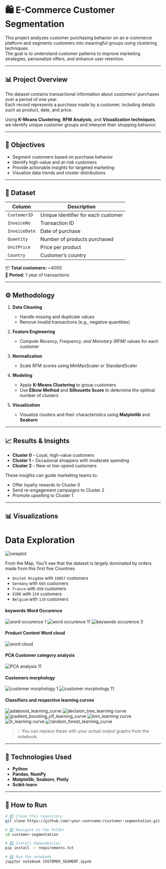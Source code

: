 # 🛍️ E-Commerce Customer Segmentation

This project analyzes customer purchasing behavior on an e-commerce platform and segments customers into meaningful groups using clustering techniques.  
The goal is to understand customer patterns to improve marketing strategies, personalize offers, and enhance user retention.

---

## 📊 Project Overview

The dataset contains transactional information about customers’ purchases over a period of one year.  
Each record represents a purchase made by a customer, including details such as product, date, and price.

Using **K-Means Clustering**, **RFM Analysis**, and **Visualization techniques**, we identify unique customer groups and interpret their shopping behavior.

---

## 🧠 Objectives

- Segment customers based on purchase behavior  
- Identify high-value and at-risk customers  
- Provide actionable insights for targeted marketing  
- Visualize data trends and cluster distributions

---

## 📁 Dataset

| Column | Description |
|--------|--------------|
| `CustomerID` | Unique identifier for each customer |
| `InvoiceNo` | Transaction ID |
| `InvoiceDate` | Date of purchase |
| `Quantity` | Number of products purchased |
| `UnitPrice` | Price per product |
| `Country` | Customer’s country |

📦 **Total customers:** ~4000  
🛒 **Period:** 1 year of transactions  

---

## ⚙️ Methodology

1. **Data Cleaning**
   - Handle missing and duplicate values  
   - Remove invalid transactions (e.g., negative quantities)

2. **Feature Engineering**
   - Compute *Recency, Frequency, and Monetary (RFM)* values for each customer

3. **Normalization**
   - Scale RFM scores using MinMaxScaler or StandardScaler

4. **Modeling**
   - Apply **K-Means Clustering** to group customers  
   - Use **Elbow Method** and **Silhouette Score** to determine the optimal number of clusters

5. **Visualization**
   - Visualize clusters and their characteristics using **Matplotlib** and **Seaborn**

---

## 📈 Results & Insights

- **Cluster 0** – Loyal, high-value customers  
- **Cluster 1** – Occasional shoppers with moderate spending  
- **Cluster 2** – New or low-spend customers  

These insights can guide marketing teams to:
- Offer loyalty rewards to Cluster 0  
- Send re-engagement campaigns to Cluster 2  
- Promote upselling to Cluster 1  

---

## 📊 Visualizations

# Data Exploration

![newplot](https://user-images.githubusercontent.com/25388109/86505481-152d9980-bdbd-11ea-9d45-5a8292671f31.png)

From the Map, You'll see that the dataset is largely dominated by orders made from this first five Countries

* `United Knigdom` with `19857` customers
* `Germany` with `603` customers
* `France` with `458` customers
* `EIRE` with `319` customers
* `Belgium` with `119` customers



#### keywords Word Occurence 

![word occurence 1](https://user-images.githubusercontent.com/25388109/86505722-4fe50100-bdc0-11ea-9a91-b4f971b594f3.png)
![word occurence 11](https://user-images.githubusercontent.com/25388109/86505724-52475b00-bdc0-11ea-8373-07fef750c573.png)
![keywords occurence 3](https://user-images.githubusercontent.com/25388109/86505803-11037b00-bdc1-11ea-84cc-7bae63eb13e1.png)



#### Product Content Word cloud

![word cloud](https://user-images.githubusercontent.com/25388109/86505858-8ec78680-bdc1-11ea-8fcc-5354a5767830.png)



#### PCA Customer category analysis

![PCA analysis 11](https://user-images.githubusercontent.com/25388109/86505918-18775400-bdc2-11ea-9508-40b33ddc3da9.png)


#### Customers morphology


![customer morphology 1](https://user-images.githubusercontent.com/25388109/86505974-a81d0280-bdc2-11ea-9eb7-cc42b2fe055a.png)
![customer morphology 11](https://user-images.githubusercontent.com/25388109/86505976-ac492000-bdc2-11ea-935b-c59341fecd37.png)



#### Classifiers and respective learning curves


![adaboost_learning_curve](https://user-images.githubusercontent.com/25388109/86506016-1feb2d00-bdc3-11ea-81bc-5ca083bf8916.png)
![decision_tree_learning curve](https://user-images.githubusercontent.com/25388109/86506017-211c5a00-bdc3-11ea-8813-0f0d7f3b2222.png)
![gradient_boosting_clf_learning_curve](https://user-images.githubusercontent.com/25388109/86506018-21b4f080-bdc3-11ea-916e-ee4270d2579b.png)
![knn_learning curve](https://user-images.githubusercontent.com/25388109/86506019-224d8700-bdc3-11ea-992c-e43120a2d454.png)
![lr_learning curve](https://user-images.githubusercontent.com/25388109/86506021-24afe100-bdc3-11ea-87ab-110886ca2f91.png)
![random_forest_learning_curve](https://user-images.githubusercontent.com/25388109/86506022-25487780-bdc3-11ea-88a8-5ba35d71c89f.png)


> 💡 You can replace these with your actual output graphs from the notebook.

---

## 🧩 Technologies Used

- **Python**  
- **Pandas**, **NumPy**  
- **Matplotlib**, **Seaborn**, **Plotly**  
- **Scikit-learn**

---

## 🚀 How to Run

```bash
# 1️⃣ Clone this repository
git clone https://github.com/<your-username>/customer-segmentation.git

# 2️⃣ Navigate to the folder
cd customer-segmentation

# 3️⃣ Install dependencies
pip install -r requirements.txt

# 4️⃣ Run the notebook
jupyter notebook CUSTOMER_SEGMENT.ipynb
